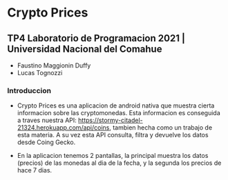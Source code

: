 # Crypto Prices
## TP4 Laboratorio de Programacion 2021 | Universidad Nacional del Comahue

* Faustino Maggionin Duffy
* Lucas Tognozzi

### Introduccion

* Crypto Prices es una aplicacion de android nativa que muestra cierta informacion sobre
  las cryptomonedas. Esta informacion es conseguida a traves nuestra API:
  https://stormy-citadel-21324.herokuapp.com/api/coins, tambien hecha como un trabajo de esta materia.
  A su vez esta API consulta, filtra y devuelve los datos desde Coing Gecko.
  
* En la aplicacion tenemos 2 pantallas, la principal muestra los datos (precios) de las monedas al
  dia de la fecha, y la segunda los precios de hace 7 dias. 